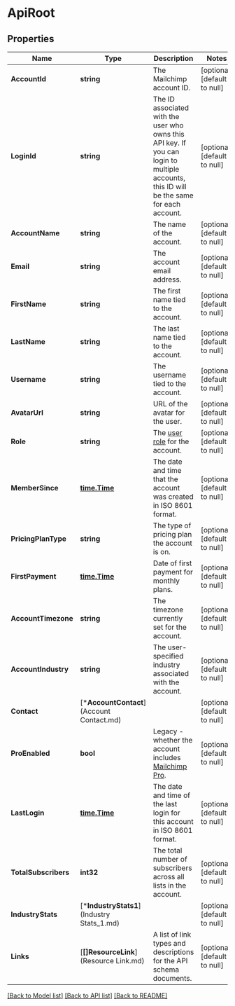 # ApiRoot

## Properties
Name | Type | Description | Notes
------------ | ------------- | ------------- | -------------
**AccountId** | **string** | The Mailchimp account ID. | [optional] [default to null]
**LoginId** | **string** | The ID associated with the user who owns this API key. If you can login to multiple accounts, this ID will be the same for each account. | [optional] [default to null]
**AccountName** | **string** | The name of the account. | [optional] [default to null]
**Email** | **string** | The account email address. | [optional] [default to null]
**FirstName** | **string** | The first name tied to the account. | [optional] [default to null]
**LastName** | **string** | The last name tied to the account. | [optional] [default to null]
**Username** | **string** | The username tied to the account. | [optional] [default to null]
**AvatarUrl** | **string** | URL of the avatar for the user. | [optional] [default to null]
**Role** | **string** | The [user role](https://mailchimp.com/help/manage-user-levels-in-your-account/) for the account. | [optional] [default to null]
**MemberSince** | [**time.Time**](time.Time.md) | The date and time that the account was created in ISO 8601 format. | [optional] [default to null]
**PricingPlanType** | **string** | The type of pricing plan the account is on. | [optional] [default to null]
**FirstPayment** | [**time.Time**](time.Time.md) | Date of first payment for monthly plans. | [optional] [default to null]
**AccountTimezone** | **string** | The timezone currently set for the account. | [optional] [default to null]
**AccountIndustry** | **string** | The user-specified industry associated with the account. | [optional] [default to null]
**Contact** | [***AccountContact**](Account Contact.md) |  | [optional] [default to null]
**ProEnabled** | **bool** | Legacy - whether the account includes [Mailchimp Pro](https://mailchimp.com/help/about-mailchimp-pro/). | [optional] [default to null]
**LastLogin** | [**time.Time**](time.Time.md) | The date and time of the last login for this account in ISO 8601 format. | [optional] [default to null]
**TotalSubscribers** | **int32** | The total number of subscribers across all lists in the account. | [optional] [default to null]
**IndustryStats** | [***IndustryStats1**](Industry Stats_1.md) |  | [optional] [default to null]
**Links** | [**[]ResourceLink**](Resource Link.md) | A list of link types and descriptions for the API schema documents. | [optional] [default to null]

[[Back to Model list]](../README.md#documentation-for-models) [[Back to API list]](../README.md#documentation-for-api-endpoints) [[Back to README]](../README.md)

